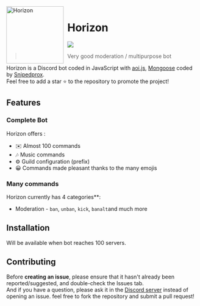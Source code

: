 <img width="150" height="150" align="left" style="float: left; margin: 0 10px 0 0;" alt="Horizon" src="blob:Images/Used/7a5018bb6e38e7b958e75d1db36e52ca.jpg">  

# Horizon 

[![](https://img.shields.io/discord/565048515357835264.svg?logo=discord&colorB=7289DA&label=Saturn%20palace)](https://discord.gg/v5PvUGa2m2)



> Very good moderation / multipurpose bot

Horizon is a Discord bot coded in JavaScript with [aoi.js](https://aoi.js.org/), [Mongoose](https://mongoosejs.com/docs/api.html) coded by [Snipedprox](https://github.com/Snipedprox).  
Feel free to add a star ⭐ to the repository to promote the project!

## Features

### Complete Bot

Horizon offers :
*   ✉️ Almost 100 commands
*   🎶 Music commands
*   ⚙️ Guild configuration (prefix)
*   😀 Commands made pleasant thanks to the many emojis



### Many commands

Horizon currently has 4 categories**:

* Moderation - `ban`, `unban`, `kick`, `banalt`and much more 







## Installation
Will be available when bot reaches 100 servers.

## Contributing

Before **creating an issue**, please ensure that it hasn't already been reported/suggested, and double-check the Issues tab.   
And if you have a question, please ask it in the [Discord server](https://discord.gg/v5PvUGa2m2) instead of opening an issue.
feel free to fork the repository and submit a pull request!
